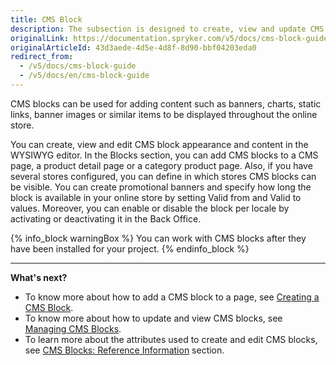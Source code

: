 ```yaml
---
title: CMS Block
description: The subsection is designed to create, view and update CMS block content in the editor from the Back Office to display it later in the online store.
originalLink: https://documentation.spryker.com/v5/docs/cms-block-guide
originalArticleId: 43d3aede-4d5e-4d8f-8d90-bbf04203eda0
redirect_from:
  - /v5/docs/cms-block-guide
  - /v5/docs/en/cms-block-guide
---
```


CMS blocks can be used for adding content such as banners, charts, static links, banner images or similar items to be displayed throughout the online store.

You can create, view and edit CMS block appearance and content in the WYSIWYG editor. In the Blocks section, you can add CMS blocks to a CMS page, a product detail page or a category product page. Also, if you have several stores configured, you can define in which stores CMS blocks can be visible. You can create promotional banners and specify how long the block is available in your online store by setting Valid from and Valid to values. Moreover, you can enable or disable the block per locale by activating or deactivating it in the Back Office.

{% info_block warningBox %}
You can work with CMS blocks after they have been installed for your project.
{% endinfo_block %}

***
**What's next?**

* To know more about how to add a CMS block to a page, see [Creating a CMS Block](/docs/scos/user/back-office-user-guides/{{page.version}}/content/blocks/creating-cms-blocks.html).
* To know more about how to update and view CMS blocks, see [Managing CMS Blocks](/docs/scos/user/back-office-user-guides/{{page.version}}/content/blocks/managing-cms-blocks.html).
* To learn more about the attributes used to create and edit CMS blocks, see [CMS Blocks: Reference Information](/docs/scos/user/back-office-user-guides/{{page.version}}/content/blocks/references/cms-block-reference-information.html) section.
